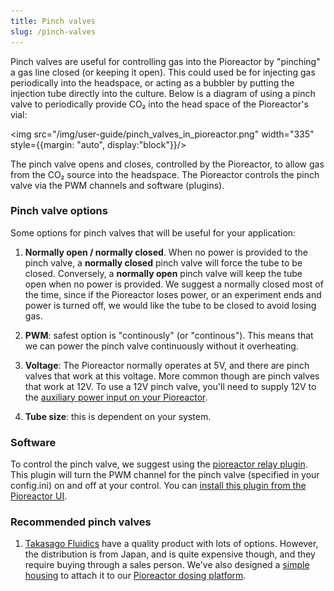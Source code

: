 ```yaml
---
title: Pinch valves
slug: /pinch-valves
---
```



Pinch valves are useful for controlling gas into the Pioreactor by "pinching" a gas line closed (or keeping it open). This could used be for injecting gas periodically into the headspace, or acting as a bubbler by putting the injection tube directly into the culture. Below is a diagram of using a pinch valve to periodically provide CO₂ into the head space of the Pioreactor's vial:

<img src="/img/user-guide/pinch_valves_in_pioreactor.png" width="335" style={{margin: "auto", display:"block"}}/>

The pinch valve opens and closes, controlled by the Pioreactor, to allow gas from the CO₂ source into the headspace. The Pioreactor controls the pinch valve via the PWM channels and software (plugins).

### Pinch valve options

Some options for pinch valves that will be useful for your application:

1. **Normally open / normally closed**. When no power is provided to the pinch valve, a **normally closed** pinch valve will force the tube to be closed. Conversely, a **normally open** pinch valve will keep the tube open when no power is provided. We suggest a normally closed most of the time, since if the Pioreactor loses power, or an experiment ends and power is turned off, we would like the tube to be closed to avoid losing gas.

2. **PWM**: safest option is "continously" (or "continous"). This means that we can power the pinch valve continuously without it overheating.

3. **Voltage**: The Pioreactor normally operates at 5V, and there are pinch valves that work at this voltage. More common though are pinch valves that work at 12V. To use a 12V pinch valve, you'll need to supply 12V to the [auxiliary power input on your Pioreactor](/user-guide/external-power).

4. **Tube size**: this is dependent on your system.

### Software

To control the pinch valve, we suggest using the [pioreactor relay plugin](https://github.com/camdavidsonpilon/pioreactor-relay-plugin). This plugin will turn the PWM channel for the pinch valve (specified in your config.ini) on and off at your control. You can [install this plugin from the Pioreactor UI](/user-guide/using-community-plugins#installing-plugins).


### Recommended pinch valves

1. [Takasago Fluidics](https://www.takasago-fluidics.com/collections/pinch-valve-ps-series) have a quality product with lots of options. However, the distribution is from Japan, and is quite expensive though, and they require buying through a sales person. We've also designed a [simple housing](https://www.printables.com/model/356918-dovetail-pinch-valve-holder) to attach it to our [Pioreactor dosing platform](https://www.printables.com/model/298240-pioreactor-platform-with-dovetails).


